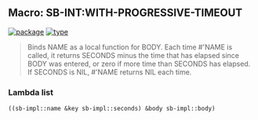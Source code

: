 ## Macro: SB-INT:WITH-PROGRESSIVE-TIMEOUT
[![package](https://img.shields.io/badge/Package-SB--INT-5f9ea0.svg?style=social&colorA=999999)](../) [![type](https://img.shields.io/badge/Type-Macro-5f9ea0.svg?style=social&colorA=999999)](../#macro) 

> Binds NAME as a local function for BODY. Each time #'NAME is called, it
> returns SECONDS minus the time that has elapsed since BODY was entered, or
> zero if more time than SECONDS has elapsed. If SECONDS is NIL, #'NAME
> returns NIL each time.

### Lambda list
```cl
((sb-impl::name &key sb-impl::seconds) &body sb-impl::body)
```
